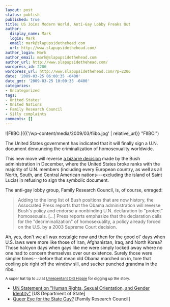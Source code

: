 ```yaml
---
layout: post
status: publish
published: true
title: US Joins Modern World, Anti-Gay Lobby Freaks Out
author:
  display_name: Mark
  login: Mark
  email: mark@slapupsidethehead.com
  url: http://www.slapupsidethehead.com/
author_login: Mark
author_email: mark@slapupsidethehead.com
author_url: http://www.slapupsidethehead.com/
wordpress_id: 2206
wordpress_url: http://www.slapupsidethehead.com/?p=2206
date: '2009-03-25 06:00:35 -0400'
date_gmt: '2009-03-25 10:00:35 -0400'
categories:
- Uncategorized
tags:
- United States
- United Nations
- Family Research Council
- Silly complaints
comments: []
---
```

![FIIBO.]({{'/wp-content/media/2009/03/fiibo.jpg' | relative_url}} "FIIBO.")

The United States government has indicated that it will finally sign a U.N. document denouncing the criminalization of homosexuality worldwide.

This new move will reverse [a bizarre decision](http://www.slapupsidethehead.com/2008/12/us-not-signing-un-gay-rights-declaration/ "Every now and then I still get a wave of joy that Bush is actually gone.") made by the Bush administration in December, where the United States broke ranks with the majority of U.N. members (including every European country, as well as all North, South, and Central American nations---excluding the island of Saint Lucia) in refusing to sign the symbolic document.

The anti-gay lobby group, Family Research Council, is, of course, enraged:

> Adding to the long list of Bush positions that are now history, the Associated Press reports that the Obama administration will reverse Bush's policy and endorse a nonbinding U.N. declaration to "protect" homosexuals. [...] Press reports emphasize that the declaration calls for the "decriminalization" of homosexuality, a policy already forced on the U.S. by a 2003 Supreme Court decision.

Ah, yes, don't we all wax nostalgic now and then for the good ol' days when U.S. laws were more like those of Iran, Afghanistan, Iraq, and North Korea? Those halcyon days when gays like me were simply locked away where no one had to concern themselves over our existence. Surely those were simpler times---before that mean old Obama marched on in, tore that cooling pie right off the window sill, and sucker punched grandma in the ribs.

<small>A super hat tip to JJ at <a title="SHRIEEEEK!" href="http://unrepentantoldhippie.wordpress.com/2009/03/24/family-research-council-onside-with-iran/">Unrepentant Old Hippie</a> for digging up the story.</small>

- [UN Statement on "Human Rights, Sexual Orientation, and Gender Identity"](http://www.state.gov/r/pa/prs/ps/2009/03/120509.htm) [US Department of State]
- [Queer Eye for the State Guy?](http://www.frc.org/get.cfm?i=WA09C35#WA09C35) [Family Research Council]
